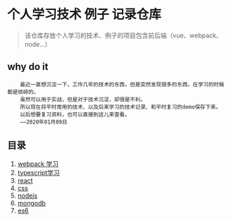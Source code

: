 # 个人学习技术 例子 记录仓库
> 该仓库存放个人学习的技术、例子的项目包含前后端（vue、webpack、node...）



## why do it

```text
	最近一直想沉淀一下，工作几年的技术的东西，但是突然发现很多的东西，在学习的时候都是琐碎的。
	虽然可以用于实战，但是对于技术沉淀，却很是不利。
	所以现在将平时常用的技术、以及后来学习的技术记录、和平时复习的demo保存下来。
	以后想要复习资料，也可以直接到这儿来查看。
	——2020年01月09日

```



## 目录

1. [webpack 学习](./study-webpack)
2. [typescript学习](./study-typescript)
3. [react](./study-react)
4. [css](./study-css)
5. [nodejs](./study-node)
6. [mongodb](./study-mongodb)
7. [es6](./study-es6)